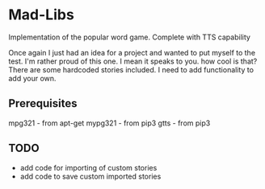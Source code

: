 # Mad-Libs
Implementation of the popular word game. Complete with TTS capability

Once again I just had an idea for a project and wanted to put myself to the test. I'm rather proud of this one. I mean it speaks to you. how cool is that?
There are some hardcoded stories included. I need to add functionality to add your own.

Prerequisites
-

mpg321 - from apt-get
mypg321 - from pip3
gtts - from pip3

TODO
-

- add code for importing of custom stories
- add code to save custom imported stories
